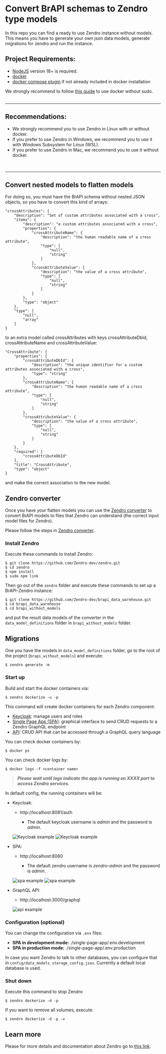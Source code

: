 # Convert BrAPI schemas to Zendro type models

In this repo you can find a ready to use Zendro instance without models. This means you have to generate your own json data models, generate migrations for zendro and run the instance. 


## Project Requirements:
 * [NodeJS](https://nodejs.org/en/) version 18+ is required.
 * [docker](https://docs.docker.com/get-docker/)
 * [docker compose plugin](https://docs.docker.com/compose/install/#install-compose) if not already included in docker installation

 We strongly recommend to follow [this guide](https://docs.docker.com/engine/install/linux-postinstall/) to use docker without sudo.
 <br/><br/>

* * *
## Recommendations:
  * We strongly recommend you to use Zendro in Linux with or without docker.
  * If you prefer to use Zendro in Windows, we recommend you to use it with Windows Subsystem for Linux (WSL).
  * If you prefer to use Zendro in Mac, we recommend you to use it without docker.

 <br/>

* * *


## Convert nested models to flatten models
For doing so, you must have the BrAPI schema without nested JSON objects, so you have to convert this kind of arrays:

```
"crossAttributes": {
    "description": "Set of custom attributes associated with a cross",
    "items": {
        "description": "a custom attributes associated with a cross",
        "properties": {
            "crossAttributeName": {
                "description": "the human readable name of a cross attribute",
                "type": [
                    "null",
                    "string"
                ]
            },
            "crossAttributeValue": {
                "description": "the value of a cross attribute",
                "type": [
                    "null",
                    "string"
                ]
            }
        },
        "type": "object"
    },
    "type": [
        "null",
        "array"
    ]
}
```
to an extra model called crossAttributes with keys crossAttributeDbId, crossAttributeName and crossAttributeValue:
```
"CrossAttribute": {
    "properties": {
        "crossAttributeDbId": {
            "description": "the unique identifier for a custom attributes associated with a cross",
            "type": "string"
        },
        "crossAttributeName": {
            "description": "the human readable name of a cross attribute",
            "type": [
                "null",
                "string"
            ]
        },
        "crossAttributeValue": {
            "description": "the value of a cross attribute",
            "type": [
                "null",
                "string"
            ]
        }
    },
    "required": [
        "crossAttributeDbId"
    ],
    "title": "CrossAttribute",
    "type": "object"
}
```
and make the correct association to the new model.

## Zendro converter
Once you have your flatten models you can use the [Zendro converter](https://github.com/LzLang/Zendro-Converter.git) to convert BrAPI models to files that Zendro can understand (the correct input model files for Zendro).

Please follow the steps in [Zendro converter](https://github.com/LzLang/Zendro-Converter.git).

### Install Zendro

Execute these commands to install Zendro:

```
$ git clone https://github.com/Zendro-dev/zendro.git
$ cd zendro
$ npm install
$ sudo npm link
```

Then go out of the `zendro` folder and execute these commands to set up a BrAPI-Zendro instance:

```
$ git clone https://github.com/Zendro-dev/brapi_data_warehouse.git
$ cd brapi_data_warehouse
$ cd brapi_without_models
```

and put the result data models of the converter in the `data_model_definitions` folder in `brapi_without_models` folder.


## Migrations

One you have the models in `data_model_definitions` folder, go to the root of the project (`brapi_without_models`) and execute:

```
$ zendro generate -m
```

### Start up

Build and start the docker containers via:

```
$ zendro dockerize -u -p
```

This command will create docker containers for each Zendro component:
* [Keycloak](https://zendro-dev.github.io/oauth.html): manage users and roles
* [Single Page App (SPA)](https://github.com/Zendro-dev/single-page-app): graphical interface to send CRUD requests to a Zendro GraphQL endpoint
* [API](https://github.com/Zendro-dev/graphql-server): CRUD API that can be accessed through a GraphQL query language


You can check docker containers by:
```
$ docker ps
```

You can check docker logs by:
```
$ docker logs -f <container name>
```

> ***Please wait until logs indicate the app is running on XXXX port to access Zendro services.***

In default config, the running containers will be:

* Keycloak: 
    * http://localhost:8081/auth
    
      * The default keycloak username is *admin* and the password is *admin*.

  ![Keycloak example](../images/auth1.png)
  ![Keycloak example](../images/auth2.png)

* SPA: 
    * http://localhost:8080

      * The default zendro username is *zendro-admin* and the password is *admin*.

  ![spa example](../images/spa1.png)
  ![spa example](../images/spa2.png)

* GraphQL API: 
    * http://localhost:3000/graphql

  ![api example](../images/graphql.png)


### Configuration (optional)

You can change the configuration via `.env` files:

* **SPA in development mode:** ./single-page-app/.env.development
* **SPA in production mode:** ./single-page-app/.env.production


In case you want Zendro to talk to other databases, you can configure that in `config/data_models_storage_config.json`. Currently a default local database is used.

### Shut down

Execute this command to stop Zendro

```
$ zendro dockerize -d -p
```

If you want to remove all volumes, execute:

```
$ zendro dockerize -d -p -v
```


## Learn more 

Please for more details and documentation about Zendro go to [this link](https://zendro-dev.github.io/).